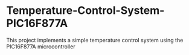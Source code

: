 # Temperature-Control-System-PIC16F877A
This project implements a simple temperature control system using the PIC16F877A microcontroller
